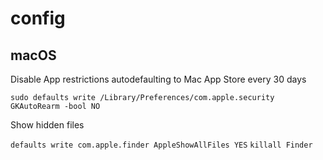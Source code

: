 # config

## macOS

Disable App restrictions autodefaulting to Mac App Store every 30 days

```sudo defaults write /Library/Preferences/com.apple.security GKAutoRearm -bool NO```

Show hidden files

`defaults write com.apple.finder AppleShowAllFiles YES`
`killall Finder`
